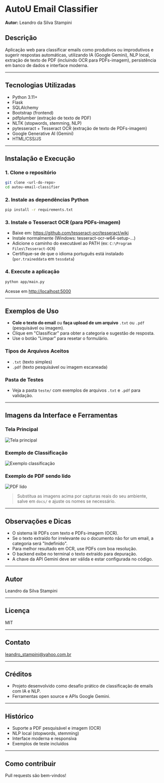 # AutoU Email Classifier

**Autor:** Leandro da Silva Stampini

## Descrição

Aplicação web para classificar emails como produtivos ou improdutivos e sugerir respostas automáticas, utilizando IA (Google Gemini), NLP local, extração de texto de PDF (incluindo OCR para PDFs-imagem), persistência em banco de dados e interface moderna.

---

## Tecnologias Utilizadas
- Python 3.11+
- Flask
- SQLAlchemy
- Bootstrap (frontend)
- pdfplumber (extração de texto de PDF)
- NLTK (stopwords, stemming, NLP)
- pytesseract + Tesseract OCR (extração de texto de PDFs-imagem)
- Google Generative AI (Gemini)
- HTML/CSS/JS

---

## Instalação e Execução

### 1. Clone o repositório
```bash
git clone <url-do-repo>
cd autou-email-classifier
```

### 2. Instale as dependências Python
```bash
pip install -r requirements.txt
```

### 3. Instale o Tesseract OCR (para PDFs-imagem)
- Baixe em: https://github.com/tesseract-ocr/tesseract/wiki
- Instale normalmente (Windows: tesseract-ocr-w64-setup-...)
- Adicione o caminho do executável ao PATH (ex: `C:\Program Files\Tesseract-OCR`)
- Certifique-se de que o idioma português está instalado (`por.traineddata` em `tessdata`)

### 4. Execute a aplicação
```bash
python app/main.py
```
Acesse em [http://localhost:5000](http://localhost:5000)

---

## Exemplos de Uso

- **Cole o texto do email** ou **faça upload de um arquivo** `.txt` ou `.pdf` (pesquisável ou imagem).
- Clique em "Classificar" para obter a categoria e sugestão de resposta.
- Use o botão "Limpar" para resetar o formulário.

### Tipos de Arquivos Aceitos
- `.txt` (texto simples)
- `.pdf` (texto pesquisável ou imagem escaneada)

### Pasta de Testes
- Veja a pasta `teste/` com exemplos de arquivos `.txt` e `.pdf` para validação.

---

## Imagens da Interface e Ferramentas

### Tela Principal
![Tela principal](docs/tela_principal.png)

### Exemplo de Classificação
![Exemplo classificação](docs/exemplo_classificacao.png)

### Exemplo de PDF sendo lido
![PDF lido](docs/exemplo_pdf.png)

> Substitua as imagens acima por capturas reais do seu ambiente, salve em `docs/` e ajuste os nomes se necessário.

---

## Observações e Dicas
- O sistema lê PDFs com texto e PDFs-imagem (OCR).
- Se o texto extraído for irrelevante ou o documento não for um email, a categoria será "Indefinido".
- Para melhor resultado em OCR, use PDFs com boa resolução.
- O backend exibe no terminal o texto extraído para depuração.
- A chave da API Gemini deve ser válida e estar configurada no código.

---

## Autor
Leandro da Silva Stampini

---

## Licença
MIT

---

## Contato
leandro_stampini@yahoo.com.br

---

## Créditos
- Projeto desenvolvido como desafio prático de classificação de emails com IA e NLP.
- Ferramentas open source e APIs Google Gemini.

---

## Histórico
- Suporte a PDF pesquisável e imagem (OCR)
- NLP local (stopwords, stemming)
- Interface moderna e responsiva
- Exemplos de teste incluídos

---

## Como contribuir
Pull requests são bem-vindos!

